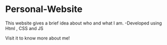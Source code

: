 # Personal-Website
This website gives a brief idea about who and what I am.
-Developed using Html , CSS and JS

Visit it to know more about me!
